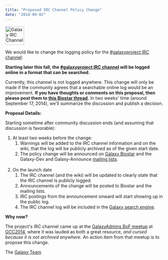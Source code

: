 ```yaml
---
title: "Proposed IRC Channel Policy Change"
date: "2014-09-02"
---
```

<div class='right'><img src="/images/icons/ChatBalloons.png" alt="Galaxy IRC Channel" width="60" /></div>

We would like to change the logging policy for the [#galaxyproject IRC channel](/get-involved/#irc-channel):

  **Starting later this fall, the [#galaxyproject IRC channel](/get-involved/#irc-channel) will be logged online in a format that can be searched.**

Currently, this channel is not logged anywhere.  This change will only be made if the community agrees that a searchable online log would be an improvement.  **If you have thoughts or comments on this proposal, then please post them to [this Biostar thread](https://biostar.usegalaxy.org/p/8804/).**  In two weeks' time (around September 17, 2014), we'll summarize the discussion and publish a decision.

**Proposal Details:**

Starting sometime after community discussion ends (and assuming that discussion is favorable):

1. At least two weeks before the change:
    1. Warnings will be added to the IRC channel information and on the wiki, that the log will be publicly archived as of the given start date.
    2. The policy change will be announced on [Galaxy Biostar](/support/biostar/) and the Galaxy-Dev and Galaxy-Announce [mailing lists](/mailing-lists/).<br /><br />
2. On the launch date
    1. The IRC channel (and the wiki) will be updated to clearly state that the IRC channel is publicly logged.
    2. Announcements of the change will be posted to Biostar and the mailing lists.
    3. IRC postings from the announcement onward will start showing up in the public log.
    4. The IRC channel log will be included in the [Galaxy search engine](/search/).

**Why now?**

The project's IRC channel came up at the [GalaxyAdmins BoF meetup](/events/gcc2014/bofs/galaxy-admins/) at [GCC2014](/events/gcc2014/), where it was lauded as both a great resource, *and cursed because it is not archived anywhere.*  An action item from that meetup is to propose this change.

The [Galaxy Team](/galaxy-team/)
